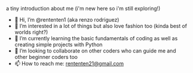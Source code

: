 a tiny introduction about me (i'm new here so i'm still exploring!)

- 👋 Hi, I’m @rententen1 (aka renzo rodriguez)
- 👀 I’m interested in a lot of things but also love fashion too (kinda best of worlds right?)
- 🌱 I’m currently learning the basic fundamentals of coding as well as creating simple projects with Python
- 💞️ I’m looking to collaborate on other coders who can guide me and other beginner coders too
- 📫 How to reach me: rententen21@gmail.com



<!---
rententen1/rententen1 is a ✨ special ✨ repository because its `README.md` (this file) appears on your GitHub profile.
You can click the Preview link to take a look at your changes.
--->
